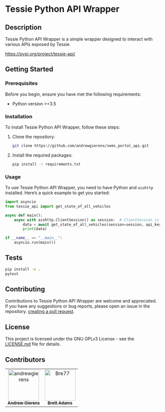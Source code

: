 # Tessie Python API Wrapper

## Description
Tessie Python API Wrapper is a simple wrapper designed to interact with various APIs exposed by Tessie.

https://pypi.org/project/tessie-api/

## Getting Started

### Prerequisites
Before you begin, ensure you have met the following requirements:
- Python version >=3.5

### Installation
To install Tessie Python API Wrapper, follow these steps:

1. Clone the repository:
   ```bash
   git clone https://github.com/andrewgierens/sems_portal_api.git
   ```

2. Install the required packages:
   ```bash
   pip install -r requirements.txt
   ```

### Usage
To use Tessie Python API Wrapper, you need to have Python and `aiohttp` installed. Here’s a quick example to get you started:

```python
import asyncio
from tessie_api import get_state_of_all_vehicles

async def main():
    async with aiohttp.ClientSession() as session:  # ClientSession is created here and will be closed when exiting the block
        data = await get_state_of_all_vehicles(session=session, api_key="TESSIE_KEY", only_active=True)
        print(data)

if __name__ == "__main__":
    asyncio.run(main())
```

## Tests
```bash
pip install -e .
pytest
```

## Contributing
Contributions to Tessie Python API Wrapper are welcome and appreciated. If you have any suggestions or bug reports, please open an issue in the repository.
[creating a pull request](https://help.github.com/articles/creating-a-pull-request/).

## License
This project is licensed under the GNU GPLv3 License - see the [LICENSE.md](LICENSE.md) file for details.

## Contributors
<!-- readme: contributors -start -->
<table>
<tr>
    <td align="center">
        <a href="https://github.com/andrewgierens">
            <img src="https://avatars.githubusercontent.com/u/4150500?v=4" width="100;" alt="andrewgierens"/>
            <br />
            <sub><b>Andrew Gierens</b></sub>
        </a>
    </td>
    <td align="center">
        <a href="https://github.com/Bre77">
            <img src="https://avatars.githubusercontent.com/u/2647914?v=4" width="100;" alt="Bre77"/>
            <br />
            <sub><b>Brett Adams</b></sub>
        </a>
    </td></tr>
</table>
<!-- readme: contributors -end -->
